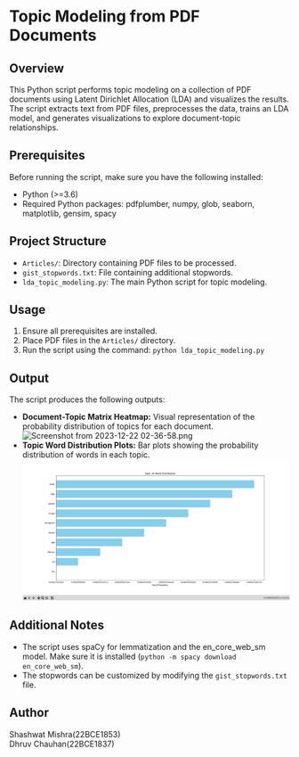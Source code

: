 # Topic Modeling from PDF Documents

## Overview

This Python script performs topic modeling on a collection of PDF documents using Latent Dirichlet Allocation (LDA) and visualizes the results. The script extracts text from PDF files, preprocesses the data, trains an LDA model, and generates visualizations to explore document-topic relationships.

## Prerequisites

Before running the script, make sure you have the following installed:

- Python (>=3.6)
- Required Python packages: pdfplumber, numpy, glob, seaborn, matplotlib, gensim, spacy

## Project Structure

- `Articles/`: Directory containing PDF files to be processed.
- `gist_stopwords.txt`: File containing additional stopwords.
- `lda_topic_modeling.py`: The main Python script for topic modeling.

## Usage

1. Ensure all prerequisites are installed.
2. Place PDF files in the `Articles/` directory.
3. Run the script using the command: `python lda_topic_modeling.py`

## Output

The script produces the following outputs:

- **Document-Topic Matrix Heatmap:** Visual representation of the probability distribution of topics for each document. 
![Screenshot from 2023-12-22 02-36-58.png](..%2F..%2FPictures%2FScreenshots%2FScreenshot%20from%202023-12-22%2002-36-58.png)
- **Topic Word Distribution Plots:** Bar plots showing the probability distribution of words in each topic.
![img.png](img.png)

## Additional Notes

- The script uses spaCy for lemmatization and the en_core_web_sm model. Make sure it is installed (`python -m spacy download en_core_web_sm`).
- The stopwords can be customized by modifying the `gist_stopwords.txt` file.

## Author

Shashwat Mishra(22BCE1853)\
Dhruv Chauhan(22BCE1837)